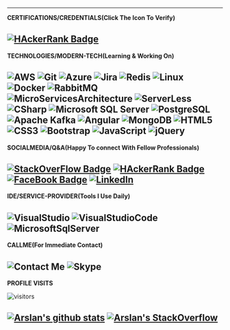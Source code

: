 

-------------------------------------------------------------------------------------------------------------------------------------------------------------------------------
**CERTIFICATIONS/CREDENTIALS(Click The Icon To Verify)**

[![HAckerRank Badge](https://img.shields.io/badge/-HackerRank-000?&logo=hackerrank&logoColor=2EC866&link=https://www.hackerrank.com/arslanriaz96dev1)](https://www.hackerrank.com/arslanriaz96dev1)
-------------------------------------------------------------------------------------------------------------------------------------------------------------------------------
**TECHNOLOGIES/MODERN-TECH(Learning & Working On)**

![AWS](https://img.shields.io/badge/-AWS-000?&logo=Amazon-AWS&logoColor=FF9900)
![Git](https://img.shields.io/badge/-Git-000?&logo=git)
![Azure](https://img.shields.io/badge/-Azure-000?&logo=azure-devops&logoColor=0078D7)
![Jira](https://img.shields.io/badge/-Jira-000?&logo=jira-software)
![Redis](https://img.shields.io/badge/-Redis-000?&logo=redis&logoColor=DC382D)
![Linux](https://img.shields.io/badge/-Linux-000?&logo=linux)
![Docker](https://img.shields.io/badge/-Docker-000?&logo=Docker&logoColor=2496ED)
![RabbitMQ](https://img.shields.io/badge/-RabbitMQ-000?&logo=Rabbitmq&logoColor=FF6600)
![MicroServicesArchitecture](https://img.shields.io/badge/-Microservices_Architecture-000?&logo=micro:bit&logoColor=00ED00)
![ServerLess](https://img.shields.io/badge/-ServerLess-000?&logo=serverless&logoColor=FD5750)
![CSharp](https://img.shields.io/badge/-C_Sharp-000?&logo=C-Sharp&logoColor=239120)
![Microsoft SQL Server](https://img.shields.io/badge/-Microsoft_SQL_Server-000?&logo=Microsoft-SQL-Server&logoColor=CC2927)
![PostgreSQL](https://img.shields.io/badge/-PostgreSQL-000?&logo=Postgresql&logoColor=336791)
![Apache Kafka](https://img.shields.io/badge/-Apache_Kafka-000?&logo=Apache-Kafka&logoColor=000000)
![Angular](https://img.shields.io/badge/-Angular-000?&logo=Angular&logoColor=DD0031)
![MongoDB](https://img.shields.io/badge/-MongoDB-000?&logo=Mongodb&logoColor=47A248)
![HTML5](https://img.shields.io/badge/-HTML5p-000?&logo=HTML5&logoColor=E34F26)
![CSS3](https://img.shields.io/badge/-CSS3-000?&logo=CSS3&logoColor=1572B6)
![Bootstrap](https://img.shields.io/badge/-Bootstrap-000?&logo=bootstrap&logoColor=563D7C)
![JavaScript](https://img.shields.io/badge/-JavaScript-000?&logo=JavaScript)
![jQuery](https://img.shields.io/badge/-jQuery-000?&logo=jQuery&logoColor=0769AD)
-------------------------------------------------------------------------------------------------------------------------------------------------------------------------------
**SOCIALMEDIA/Q&A(Happy To connect With Fellow Professionals)**


[![StackOverFlow Badge](https://img.shields.io/badge/-StackOverFlow-000?&logo=stack-overflow&logoColor=FE7A16&link=https://stackoverflow.com/users/6801065/m-arslan-riaz?tab=profile)](https://stackoverflow.com/users/6801065/m-arslan-riaz?tab=profile)
[![HAckerRank Badge](https://img.shields.io/badge/-HackerRank-000?&logo=hackerrank&logoColor=2EC866&link=https://www.hackerrank.com/arslanriaz96dev1)](https://www.hackerrank.com/arslanriaz96dev1)
[![FaceBook Badge](https://img.shields.io/badge/-FaceBook-000?&logo=facebook&logoColor=1877F2&link=https://www.facebook.com/profile.php?id=100005436827354)](https://www.facebook.com/profile.php?id=100005436827354)
[![LinkedIn](https://img.shields.io/badge/-LinkedIn-000?&logo=Linkedin&logoColor=0077B5&link=https://www.linkedin.com/in/m-arslan-riaz-5b950a16b/)](https://www.linkedin.com/in/m-arslan-riaz-5b950a16b/)
-------------------------------------------------------------------------------------------------------------------------------------------------------------------------------
**IDE/SERVICE-PROVIDER(Tools I Use Daily)**

![VisualStudio](https://img.shields.io/badge/-VisualStudio-000?&logo=visual-studio&logoColor=5C2D91)
![VisualStudioCode](https://img.shields.io/badge/-VisualStudio_Code-000?&logo=visual-studio-code&logoColor=007ACC)
![MicrosoftSqlServer](https://img.shields.io/badge/-Microsoft_Sql_Server-000?&logo=microsoft-sql-server&logoColor=CC2927)
-------------------------------------------------------------------------------------------------------------------------------------------------------------------------------
**CALLME(For Immediate Contact)**

![Contact Me](https://img.shields.io/badge/-+923212512446-000?&logo=whatsapp&logoColor=25D366)
![Skype](https://img.shields.io/badge/-arslanriaz96@gmail.com-000?&logo=Skype&logoColor=00AFF0)
-------------------------------------------------------------------------------------------------------------------------------------------------------------------------------
**PROFILE VISITS** 

![visitors](https://visitor-badge.glitch.me/badge?page_id=MArslanRiaz96.MArslanRiaz96)

[![Arslan's github stats](https://github-readme-stats.vercel.app/api?username=MArslanRiaz96&show_icons=true&theme=merko)](https://github.com/MArslanRiaz96)
[![Arslan's StackOverflow](https://github-readme-stackoverflow.vercel.app/?userID=6801065&theme=dark)](https://stackoverflow.com/users/6801065/m-arslan-riaz?tab=profile)
 ------------------------------------------------------------------------------------------------------------------------------------------------------------------------------- 


<!--<details>
<!--<summary>
  MORE ABOUT ME
</summary>
<!-- https://simpleicons.org/(for icons) -->
<!--**Other projects**

<!--[![Overwatch](https://img.shields.io/badge/-📊 Overwatch-000?)](https://github.com/adamalston/Overwatch)
[![RGB Text Colorizer](https://img.shields.io/badge/-🌈 RGB Text Colorizer-000?)](https://github.com/adamalston/rgbTextColorizer)

<!--</details>

